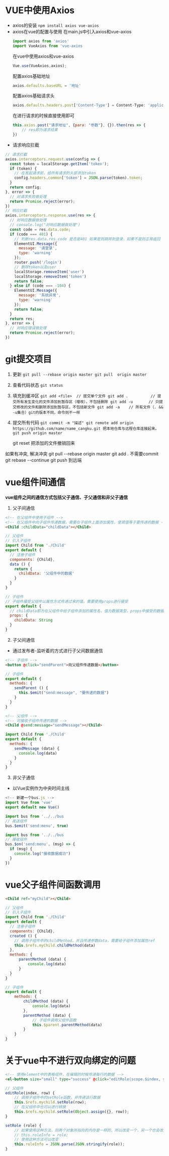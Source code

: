 # VUE中使用Axios
- axios的安装
  `
  npm install axios vue-axios
  `
- axios在vue的配置与使用
  在main.js中引入axios和vue-axios
  ```javascript
  import axios from 'axios'
  import VueAxios from 'vue-axios
  ```
  在vue中使用axios和vue-axios
  ```javascript
  Vue.use(VueAxios,axios);
  ```
  配置axios基础地址
  ```javascript
  axios.defaults.baseURL = '地址'
  ```
  配置axios基础请求头
  ```javascript
  axios.defaults.headers.post['Content-Type'] = Content-Type: 'application/json; charset=UTF-8'
  ```
  在进行请求的时候直接使用即可
  ```javascript
  this.axios.post("请求地址", {para: "参数"}, {}).then(res => {
      // res即为请求结果
  })
  ```
- 请求响应拦截
```javascript
// 请求拦截
axios.interceptors.request.use(config => {
  const token = localStorage.getItem('token');
  if (token) {
    // 在发起请求前，给所有请求的头部添加token
    config.headers.common['token'] = JSON.parse(token).token;
  }
  return config;
}, error => {
  // 对请求失败做处理
  return Promise.reject(error);
})
// 响应拦截
axios.interceptors.response.use(res => {
  // 对响应数据做处理
  // console.log("对响应数据做处理")
  const code = res.data.code;
  if (code === 401) {
    // 判断res.data.res_code 是否是401 如果是则跳转到登录，如果不是则正常返回
    ElementUI.Message({
      message: '请登录',
      type: 'warning'
    });
    router.push('/login')
    // 删除token以及user
    localStorage.removeItem('user')
    localStorage.removeItem('token')
    return false;
  } else if (code === -104) {
    ElementUI.Message({
      message: '系统异常',
      type: 'warning'
    });
    return false;
  }
  return res;
}, error => {
  // 对响应错误做处理
  return Promise.reject(error);
})
```

# git提交项目
1. 更新
    `
    git pull --rebase origin master
    git pull  origin master
    `
2. 查看代码状态
    `
    git status
    `
3. 填充到缓冲区
    `
    git add <file>  // 提交单个文件
    git add .          // 提交所有发生变化的文件添加到暂存区（增改），不包括删除
    git add -u       // 只提交修改的文件和删除添加到暂存区，不包括新文件
    git add -a	  // 所有文件（. && -u集合）git的版本不同，命令则不一样
    `
4. 提交所有代码
    `
    git commit -m "描述"
    git remote add origin https://github.com/name/name_cangku.git 把本地仓库与远程仓库连接起来。
    git push origin master
    `
    
    git reset  把添加的文件撤销回来





如果有冲突, 解决冲突
git pull --rebase origin master
git add .
不需要commit
git rebase --continue
git push 到远端


# vue组件间通信
<b>vue组件之间的通信方式包括父子通信、子父通信和非父子通信</b>

1. 父子间通信  
```html
<!-- 在父组件中使用子组件 -->
<!-- 在父组件中向子组件传递数据，需要在子组件上面添加属性，使其值等于要传递的数据 -->
<Child :childData="childData"></Child>
```
```javascript
// 父组件
// 引入子组件
import Child from './Child'
export default {
  // 注册子组件
  components: {Child},
  data () {
    return {
      childData: '父组件中的数据'
    }
  }
}
```
```javascript
// 子组件
// 子组件接受父组件以属性方式传递过来的值，需要使用props进行接受
export default {
  // childData即为在父组件中给子组件添加的属性名，值为数据类型，props中接受的数据等同于data中的数据，可以直接使用，且不能和data中的变量名相同
  props: {
    childData: String
  }
}
```
2. 子父间通信
- 通过发布者-监听着的方式进行子父间数据通信
```html
<!-- 子组件 -->
<button @click="sendParent">向父组件传递数据</button>
```
```JavaScript
// 子组件
export default {
  methods: {
    sendParent () {
      this.$emit("send:message", "要传递的数据")
    }
  }
}
```
```html
<!-- 父组件 -->
<!-- 可接收子组件传递的数据 -->
<Child @send:message="sendMessage"></Child>
```
```javascript
import Child from './Child'
export default {
  methods: {
    sendMessage (data) {
      console.log(data)
    }
  }
}
```
3. 非父子通信
- 以Vue实例作为中央时间主线
```javascript
<!-- 新建一个bus.js -->
import Vue from 'vue'
export default new Vue()
```
```javascript
import bus from '../../bus
// 发送组件
bus.$emit('send:menu', true)
```
```javascript
import bus from '../../bus
// 接收组件
bus.$on('send:menu', (msg) => {
  if (msg) {
    console.log("接收数据成功")
  }
})
```

# vue父子组件间函数调用
```html
<Child ref="myChild"></Child>
```
```javascript
// 父组件
// 引入子组件
import Child from './Child'
export default {
  // 注册子组件
  components: {Child},
  created () {
    // 调用子组件中的childMethod，并且传递参数data，需要给子组件添加属性ref
    this.$refs.myChild.childMethod(data)
  },
  methods: {
      parentMethod (data) {
          console.log(data)
      }
  }
}
```
```javascript
// 子组件
export default {
    methods: {
        childMethod (data) {
            console.log(data)
        },
        parentMethod (data) {
            // 子组件调用父组件函数
            this.$parent.parentMethod(data)
        }
    }
}
```

# 关于vue中不进行双向绑定的问题
```html
<!-- 使用element中的表格组件，在编辑的时候传递每行的数据 -->
<el-button size="small" type="success" @click="editRole(scope.$index, scope.row)">编辑</el-button>
```
```javascript
// 父组件
editRole(index, row) {
    // 调用子组件中的setRole函数，并传递该行数据
    this.$refs.mychild.setRole(row);
    // 在父组件中也可以进行转换
    this.$refs.mychild.setRole(Object.assign({}, row));
}
```
```javascript
setRole (role) {
    // 如果使用这种方法，则两个对象所指向的内存是一样的，所以改变一个，另一个也会改变
    // this.roleInfo = role;
    // 使用这种方法可以改变
    this.roleInfo = JSON.parse(JSON.stringify(role));
}
```

